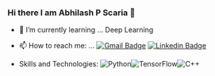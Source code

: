 ### Hi there I am Abhilash P Scaria 👋

- 🌱 I’m currently learning ... Deep Learning
- 📫 How to reach me: ... [![Gmail Badge](https://img.shields.io/badge/-abhilashscaria@gmail.com-red?style=flat-pill&logo=Gmail&logoColor=white&link=mailto:abhilashscaria@gmail.com)](mailto:abhilashscaria@gmail.com)
[![Linkedin Badge](https://img.shields.io/badge/-Abhilash-blue?style=flat-pill&logo=Linkedin&logoColor=white&link=https://www.linkedin.com/in/abhilash-scaria-04359531/)](https://www.linkedin.com/in/abhilash-scaria-04359531/)
 
 
 - Skills and Technologies:
 <img alt="Python" src="https://img.shields.io/badge/-Python-3776AB?style=flat-pill&logo=Python&logoColor=white" /><img alt="TensorFlow" src="https://img.shields.io/badge/TensorFlow-%23FF6F00.svg?style=for-the-badge&logo=TensorFlow&logoColor=white" /><img alt="C++" src="https://img.shields.io/badge/++-darkblue?style=flat-pill&logo=C&logoColor=white" />
